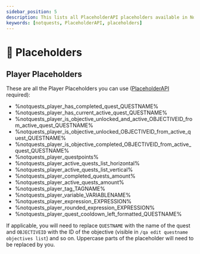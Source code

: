 ```yaml
---
sidebar_position: 5
description: This lists all PlaceholderAPI placeholders available in NotQuests and explains what they do
keywords: [notquests, PlaceholderAPI, placeholders]
---
```


# 📄 Placeholders

## Player Placeholders

These are all the Player Placeholders you can use ([PlaceholderAPI](https://www.spigotmc.org/resources/6245/) required):

- %notquests_player_has_completed_quest_QUESTNAME%
- %notquests_player_has_current_active_quest_QUESTNAME%
- %notquests_player_is_objective_unlocked_and_active_OBJECTIVEID_from_active_quest_QUESTNAME%
- %notquests_player_is_objective_unlocked_OBJECTIVEID_from_active_quest_QUESTNAME%
- %notquests_player_is_objective_completed_OBJECTIVEID_from_active_quest_QUESTNAME%
- %notquests_player_questpoints%
- %notquests_player_active_quests_list_horizontal%
- %notquests_player_active_quests_list_vertical%
- %notquests_player_completed_quests_amount%
- %notquests_player_active_quests_amount%
- %notquests_player_tag_TAGNAME%
- %notquests_player_variable_VARIABLENAME%
- %notquests_player_expression_EXPRESSION%
- %notquests_player_rounded_expression_EXPRESSION%
- %notquests_player_quest_cooldown_left_formatted_QUESTNAME%

If applicable, you will need to replace `QUESTNAME` with the name of the quest and `OBJECTIVEID` with the ID of the objective (visible in `/qa edit questname objectives list`) and so on. Uppercase parts of the placeholder will need to be replaced by you.
